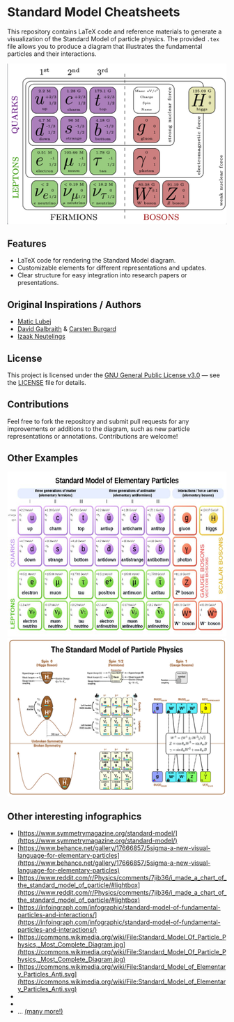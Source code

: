 # Standard Model Cheatsheets

This repository contains LaTeX code and reference materials to generate a visualization of the Standard Model of particle physics. The provided `.tex` file allows you to produce a diagram that illustrates the fundamental particles and their interactions.

![Standard Model Diagram](figs/standard-model_Lubej.png)

## Features
- LaTeX code for rendering the Standard Model diagram.
- Customizable elements for different representations and updates.
- Clear structure for easy integration into research papers or presentations.

## Original Inspirations / Authors
- [Matic Lubej](https://github.com/mlubej/standard-model)
- [David Galbraith](https://davidgalbraith.org/portfolio/ux-standard-model-of-the-standard-model/) & [Carsten Burgard](https://texample.net/tikz/examples/model-physics/)
- [Izaak Neutelings](https://tikz.net/sm_particles/)

## License
This project is licensed under the [GNU General Public License v3.0](https://www.gnu.org/licenses/lgpl-3.0.html) — see the [LICENSE](LICENSE) file for details.

## Contributions
Feel free to fork the repository and submit pull requests for any improvements or additions to the diagram, such as new particle representations or annotations. Contributions are welcome!


## Other Examples
![Standard Model Diagram Wikipedia](figs/standard-model_Wiki1.jpg)
![Standard Model Diagram Wikipedia](figs/standard-model_Wiki2.jpg)


##  Other interesting infographics
- [https://www.symmetrymagazine.org/standard-model/](https://www.symmetrymagazine.org/standard-model/)
- [https://www.behance.net/gallery/17666857/5sigma-a-new-visual-language-for-elementary-particles](https://www.behance.net/gallery/17666857/5sigma-a-new-visual-language-for-elementary-particles)
- [https://www.reddit.com/r/Physics/comments/7jib36/i_made_a_chart_of_the_standard_model_of_particle/#lightbox](https://www.reddit.com/r/Physics/comments/7jib36/i_made_a_chart_of_the_standard_model_of_particle/#lightbox)
- [https://infoingraph.com/infographic/standard-model-of-fundamental-particles-and-interactions/](https://infoingraph.com/infographic/standard-model-of-fundamental-particles-and-interactions/)
- [https://commons.wikimedia.org/wiki/File:Standard_Model_Of_Particle_Physics,_Most_Complete_Diagram.jpg](https://commons.wikimedia.org/wiki/File:Standard_Model_Of_Particle_Physics,_Most_Complete_Diagram.jpg)
- [https://commons.wikimedia.org/wiki/File:Standard_Model_of_Elementary_Particles_Anti.svg](https://commons.wikimedia.org/wiki/File:Standard_Model_of_Elementary_Particles_Anti.svg)
-  
- 
- ... [(many more!)](https://www.google.com/search?sca_esv=eb368db2b3cdf9ce&sxsrf=ADLYWIIfdQA8NUF0MjDERNPuWnzTcFAdcQ:1733323015493&q=standard+model+infographic&udm=2&fbs=AEQNm0AhtDknupEF8_qTQA8ksbc_ApAFdfCx4z-pmFMoZwUOPJaCnYygt8FiZDPTsw4TuYYnbiJmCbdVpJAwkCqxA4UGMw7Us2Jwiz61U6ZMWTB4wBLpmIgjem61k3P8Ml0LxrSWzqqWbE3RKWGTN9O57LCpxY7pLB6MO7YJmzl_DIvllNbQkj7YsMHu8RplGiWSihFTzVHf&sa=X&ved=2ahUKEwjF1vm0q46KAxWxAvsDHbigOuAQtKgLegQIERAB&biw=1920&bih=932&dpr=1#vhid=nsNrDTiIktNelM&vssid=mosaic)

